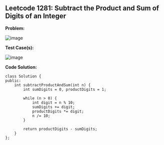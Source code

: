 ## **Leetcode 1281: Subtract the Product and Sum of Digits of an Integer** ##

**Problem:**


![image](https://github.com/user-attachments/assets/beefca06-a9f3-4e59-9302-df2ed70496c3)



**Test Case(s):**


![image](https://github.com/user-attachments/assets/25f7a694-4967-4e66-9f22-030bc9af3a17)




**Code Solution:**

```
class Solution {
public:
    int subtractProductAndSum(int n) {
        int sumDigits = 0, productDigits = 1;

        while (n > 0) {
            int digit = n % 10;
            sumDigits += digit;
            productDigits *= digit;
            n /= 10;
        }

        return productDigits - sumDigits;
    }
};



```
